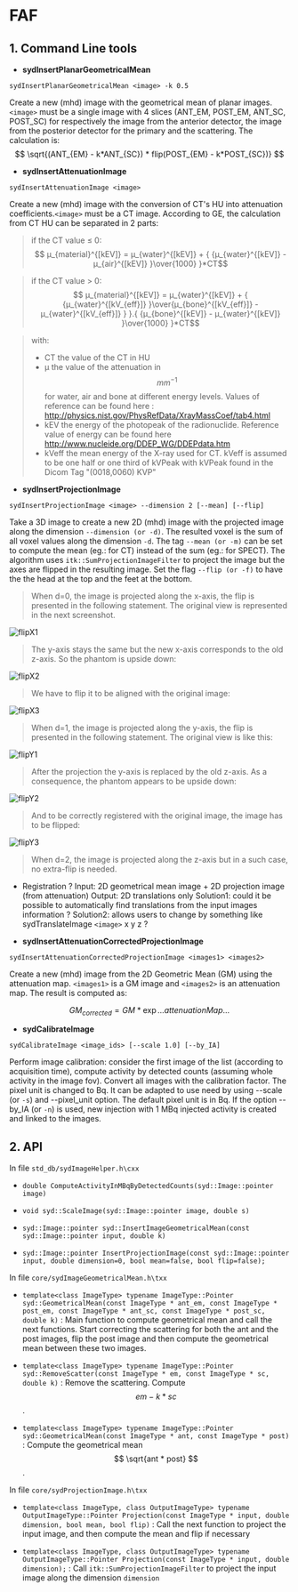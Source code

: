 # FAF

## 1. Command Line tools


- **sydInsertPlanarGeometricalMean**

`sydInsertPlanarGeometricalMean <image> -k 0.5`

Create a new (mhd) image with the geometrical mean of planar images. `<image>`  must be a single image with 4 slices (ANT_EM, POST_EM, ANT_SC, POST_SC) for respectively the image from the anterior detector, the image from the posterior detector for the primary and the scattering. The calculation is:
$$
\sqrt{(ANT_{EM} - k*ANT_{SC}) * flip(POST_{EM} - k*POST_{SC})}
$$

- **sydInsertAttenuationImage**

`sydInsertAttenuationImage <image>`

Create a new (mhd) image with the conversion of CT's HU into attenuation coefficients.`<image>`  must be a CT image. According to GE, the calculation from CT HU can be separated in 2 parts:
 > if the CT value ≤ 0: 
$$ μ_{material}^{[kEV]} = μ_{water}^{[kEV]} + { {μ_{water}^{[kEV]} - μ_{air}^{[kEV]} }\over{1000} }*CT$$

 > if the CT value > 0:
$$ μ_{material}^{[kEV]} = μ_{water}^{[kEV]} + { {μ_{water}^{[kV_{eff}]} }\over{μ_{bone}^{[kV_{eff}]} - μ_{water}^{[kV_{eff}]} } }.{ {μ_{bone}^{[kEV]} - μ_{water}^{[kEV]} }\over{1000} }*CT$$

 > with:
 > - CT the value of the CT in HU
 > - μ the value of the attenuation in $$ mm^{-1} $$ for water, air and bone at different energy levels. Values of reference can be found here : http://physics.nist.gov/PhysRefData/XrayMassCoef/tab4.html
 > - kEV the energy of the photopeak of the radionuclide. Reference value of energy can be found here http://www.nucleide.org/DDEP_WG/DDEPdata.htm
 > - kVeff the mean energy of the X-ray used for CT. kVeff is assumed to be one half or one third of kVPeak with kVPeak found in the Dicom Tag "(0018,0060) KVP"


- **sydInsertProjectionImage**

`sydInsertProjectionImage <image> --dimension 2 [--mean] [--flip]`

Take a 3D image to create a new 2D (mhd) image with the projected image along the dimension ```--dimension (or -d)```. The resulted voxel is the sum of all voxel values along the dimension `-d`. The tag ```--mean (or -m)``` can be set to compute the mean (eg.: for CT) instead of the sum (eg.: for SPECT). The algorithm uses ```itk::SumProjectionImageFilter``` to project the image but the axes are flipped in the resulting image. Set the flag ```--flip (or -f)``` to have the the head at the top and the feet at the bottom.

> When d=0, the image is projected along the x-axis, the flip is presented in the following statement.
> The original view is represented in the next screenshot.

![flipX1](flipX1.png)

> The y-axis stays the same but the new x-axis corresponds to the old z-axis. So the phantom is upside down:

![flipX2](flipX2.png)

> We have to flip it to be aligned with the original image:

![flipX3](flipX3.png)

> When d=1, the image is projected along the y-axis, the flip is presented in the following statement.
> The original view is like this:

![flipY1](flipY1.png)

> After the projection the y-axis is replaced by the old z-axis. As a consequence, the phantom appears to be upside down:

![flipY2](flipY2.png)

> And to be correctly registered with the original image, the image has to be flipped:

![flipY3](flipY3.png)

> When d=2, the image is projected along the z-axis but in a such case, no extra-flip is needed.

- Registration ?
Input: 2D geometrical mean image + 2D projection image (from attenuation)
Output: 2D translations only
Solution1: could it be possible to automatically find translations from the input images information ? 
Solution2: allows users to change by something like sydTranslateImage `<image>` x y z ?


- **sydInsertAttenuationCorrectedProjectionImage**

`sydInsertAttenuationCorrectedProjectionImage <images1> <images2>`

Create a new (mhd) image from the 2D Geometric Mean (GM) using the attenuation map. `<images1>` is a GM image and `<images2>` is an attenuation map. The result is computed as:

$$GM_{corrected} = GM * \exp{...attenuationMap...}$$

- **sydCalibrateImage**

`sydCalibrateImage <image_ids> [--scale 1.0] [--by_IA]`

Perform image calibration: consider the first image of the list (according to
acquisition time), compute activity by detected counts (assuming whole activity
in the image fov). Convert all images with the calibration factor. The pixel
unit is changed to Bq.
It can be adapted to use need by using --scale (or `-s`) and --pixel_unit option.
The default pixel unit is in Bq. If the option --by_IA (or `-n`) is used, new injection
with 1 MBq injected activity is created and linked to the images.


## 2. API

In file `std_db/sydImageHelper.h\cxx`

- ```double ComputeActivityInMBqByDetectedCounts(syd::Image::pointer image)```

- ```void syd::ScaleImage(syd::Image::pointer image, double s)```

- ```syd::Image::pointer syd::InsertImageGeometricalMean(const syd::Image::pointer input, double k)```

- ```syd::Image::pointer InsertProjectionImage(const syd::Image::pointer input, double dimension=0, bool mean=false, bool flip=false);```


In file `core/sydImageGeometricalMean.h\txx`

- ```template<class ImageType> typename ImageType::Pointer syd::GeometricalMean(const ImageType * ant_em, const ImageType * post_em, const ImageType * ant_sc, const ImageType * post_sc, double k)``` : Main function to compute geometrical mean and call the next functions. Start correcting the scattering for both the ant and the post images, flip the post image and then compute the geometrical mean between these two images.

- ```template<class ImageType> typename ImageType::Pointer syd::RemoveScatter(const ImageType * em, const ImageType * sc, double k)``` : Remove the scattering. Compute $$ em - k*sc $$.

- ```template<class ImageType> typename ImageType::Pointer syd::GeometricalMean(const ImageType * ant, const ImageType * post)``` : Compute the geometrical mean $$ \sqrt{ant * post} $$.



In file `core/sydProjectionImage.h\txx`

- ```template<class ImageType, class OutputImageType> typename OutputImageType::Pointer Projection(const ImageType * input, double dimension, bool mean, bool flip)``` : Call the next function to project the input image, and then compute the mean and flip if necessary

- ```template<class ImageType, class OutputImageType> typename OutputImageType::Pointer Projection(const ImageType * input, double dimension);``` : 
Call ```itk::SumProjectionImageFilter``` to project the input image along the dimension `dimension`


